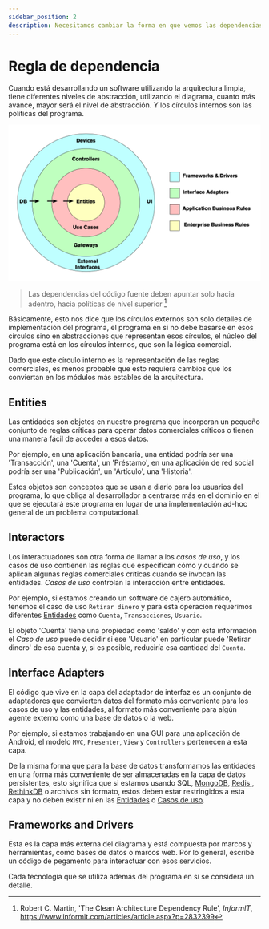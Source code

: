 ```yaml
---
sidebar_position: 2
description: Necesitamos cambiar la forma en que vemos las dependencias con algunas reglas.
---
```


# Regla de dependencia

Cuando está desarrollando un software utilizando la arquitectura limpia, tiene diferentes niveles de abstracción, utilizando el diagrama, cuanto más avance, mayor será el nivel de abstracción. Y los círculos internos son las políticas del programa.

![Regla de dependencia](./images/dependency-rule.png)

> Las dependencias del código fuente deben apuntar solo hacia adentro, hacia políticas de nivel superior [^1]

Básicamente, esto nos dice que los círculos externos son solo detalles de implementación del programa, el programa en sí no debe basarse en esos círculos sino en abstracciones que representan esos círculos, el núcleo del programa está en los círculos internos, que son la lógica comercial.

Dado que este círculo interno es la representación de las reglas comerciales, es menos probable que esto requiera cambios que los conviertan en los módulos más estables de la arquitectura.

## Entities

Las entidades son objetos en nuestro programa que incorporan un pequeño conjunto de reglas críticas para operar datos comerciales críticos o tienen una manera fácil de acceder a esos datos.

Por ejemplo, en una aplicación bancaria, una entidad podría ser una 'Transacción', una 'Cuenta', un 'Préstamo', en una aplicación de red social podría ser una 'Publicación', un 'Artículo', una 'Historia'.

Estos objetos son conceptos que se usan a diario para los usuarios del programa, lo que obliga al desarrollador a centrarse más en el dominio en el que se ejecutará este programa en lugar de una implementación ad-hoc general de un problema computacional.

## Interactors

Los interactuadores son otra forma de llamar a los _casos de uso_, y los casos de uso contienen las reglas que especifican cómo y cuándo se aplican algunas reglas comerciales críticas cuando se invocan las entidades. _Casos de uso_ controlan la interacción entre entidades.

Por ejemplo, si estamos creando un software de cajero automático, tenemos el caso de uso `Retirar dinero` y para esta operación requerimos diferentes [Entidades](#entities) como `Cuenta`, `Transacciones`, `Usuario`.

El objeto 'Cuenta' tiene una propiedad como 'saldo' y con esta información el _Caso de uso_ puede decidir si ese 'Usuario' en particular puede 'Retirar dinero' de esa cuenta y, si es posible, reduciría esa cantidad del `Cuenta`.

## Interface Adapters

El código que vive en la capa del adaptador de interfaz es un conjunto de adaptadores que convierten datos del formato más conveniente para los casos de uso y las entidades, al formato más conveniente para algún agente externo como una base de datos o la web.

Por ejemplo, si estamos trabajando en una GUI para una aplicación de Android, el modelo `MVC`, `Presenter`, `View` y `Controllers` pertenecen a esta capa.

De la misma forma que para la base de datos transformamos las entidades en una forma más conveniente de ser almacenadas en la capa de datos persistentes, esto significa que si estamos usando SQL, [MongoDB](https://www.mongodb.com), [Redis ](https://redis.io), [RethinkDB](https://rethinkdb.com) o archivos sin formato, estos deben estar restringidos a esta capa y no deben existir ni en las [Entidades](#entities) o [Casos de uso](#interactors).

## Frameworks and Drivers

Esta es la capa más externa del diagrama y está compuesta por marcos y herramientas, como bases de datos o marcos web. Por lo general, escribe un código de pegamento para interactuar con esos servicios.

Cada tecnología que se utiliza además del programa en sí se considera un detalle.

[^1]: Robert C. Martin, 'The Clean Architecture Dependency Rule', _InformIT_, https://www.informit.com/articles/article.aspx?p=2832399
